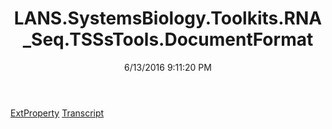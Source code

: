 ﻿---
title: LANS.SystemsBiology.Toolkits.RNA_Seq.TSSsTools.DocumentFormat
date: 6/13/2016 9:11:20 PM
---

[ExtProperty](T-LANS.SystemsBiology.Toolkits.RNA_Seq.TSSsTools.DocumentFormat.ExtProperty.html)
[Transcript](T-LANS.SystemsBiology.Toolkits.RNA_Seq.TSSsTools.DocumentFormat.Transcript.html)
